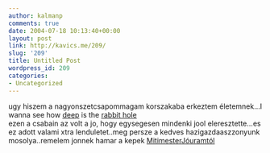 ```yaml
---
author: kalmanp
comments: true
date: 2004-07-18 10:13:40+00:00
layout: post
link: http://kavics.me/209/
slug: '209'
title: Untitled Post
wordpress_id: 209
categories:
- Uncategorized
---
```


ugy hiszem a nagyonszetcsapommagam korszakaba erkeztem életemnek...I wanna see how [deep](http://www.adrianpiper.com/Over_the_Edge/alice1.index.html) is the [rabbit hole  
](http://images.google.com/imgres?imgurl=http://data.pg2k.hd.org/_exhibits/natural-science/rabbit-hole-dug-by-dog-2-DHD.jpg&imgrefurl=http://data.pg2k.hd.org/_c/natural-science/rabbit-hole-dug-by-dog-2-DHD.jpg.html&h=640&w=480&sz=75&tbnid=wY53DMpEp0kJ:&tbnh=134&tbnw=101&start=2&prev=/images%3Fq%3Drabbit%2Bhole%26hl%3Den%26lr%3D%26ie%3DUTF-8%26newwindow%3D1%26sa%3DG)ezen a csabain az volt a jo, hogy egysegesen mindenki jool eleresztette...es ez adott valami xtra lenduletet..meg persze a kedves hazigazdaaszzonyunk mosolya..remelem jonnek hamar a kepek [MitimesterJóuramtól](http://csalamate-nemmate.freeblog.hu/)
